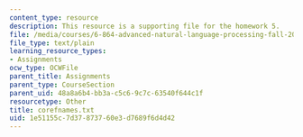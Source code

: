 ```yaml
---
content_type: resource
description: This resource is a supporting file for the homework 5.
file: /media/courses/6-864-advanced-natural-language-processing-fall-2005/1e51155c7d37873760e3d7689f6d4d42_corefnames.txt
file_type: text/plain
learning_resource_types:
- Assignments
ocw_type: OCWFile
parent_title: Assignments
parent_type: CourseSection
parent_uid: 48a8a6b4-bb3a-c5c6-9c7c-63540f644c1f
resourcetype: Other
title: corefnames.txt
uid: 1e51155c-7d37-8737-60e3-d7689f6d4d42
---
```

